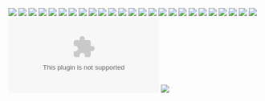 ![](./IMAGES3/z02.jpg)
![](./IMAGES3/z04.png)
![](./IMAGES3/z03.png)
![](./IMAGES3/z05.png)
![](./IMAGES3/z06.png)
![](./IMAGES3/z07.png)
![](./IMAGES3/z08.png)
![](./IMAGES3/z09.png)
![](./IMAGES3/z10.png)
![](./IMAGES3/x01.jpg)
![](./IMAGES3/z11.png)
![](./IMAGES3/z12.png)
![](./IMAGES3/x02.jpg)
![](./IMAGES3/z13.png)
![](./IMAGES3/z14.png)
![](./IMAGES3/x03.jpg)
![](./IMAGES3/z15.png)
![](./IMAGES3/z16.png)
![](./IMAGES3/z19.png)
![](./IMAGES3/z18.png)
![](./IMAGES3/z20.png)
![](./IMAGES3/z21.png)
![](./IMAGES3/z22.png)
![](./IMAGES3/z17.png)
![](./IMAGES3/z23.png)
![](./IMAGES3/IO01.xlsx)
![](./IMAGES3/z24.png)


